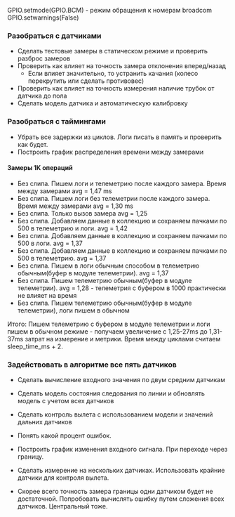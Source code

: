 
GPIO.setmode(GPIO.BCM) - режим обращения к номерам broadcom
GPIO.setwarnings(False)

### Разобраться с датчиками
* Сделать тестовые замеры в статическом режиме и проверить разброс замеров
* Проверить как влияет на точность замера отклонения вперед/назад
  * Если влияет значительно, то устранить качания (колесо перекрутить или сделать противовес)
* Проверить как влияет на точность измерения наличие трубок от датчика до пола
* Сделать модель датчика и автоматическую калибровку

### Разобраться с таймингами
* Убрать все задержки из циклов. Логи писать в память и проверить как будет.
* Построить график распределения времени между замерами

#### Замеры 1K операций
* Без слипа. Пишем логи и телеметрию после каждого замера. Время между замерами avg = 1,47 ms
* Без слипа. Пишем логи без телеметрии после каждого замера. Время между замерами avg = 1,30 ms
* Без слипа. Только вызов замера avg = 1,25
* Без слипа. Добавляем данные в коллекцию и сохраняем пачками по 500 в телеметрию и логи. avg = 1,42 
* Без слипа. Добавляем данные в коллекцию и сохраняем пачками по 500 в логи. avg = 1,37
* Без слипа. Добавляем данные в коллекцию и сохраняем пачками по 500 в телеметрию. avg = 1,37
* Без слипа. Пишем в логи обычным способом в телеметрию обычным(буфер в модуле телеметрии). avg = 1,37
* Без слипа. Пишем телеметрию обычным(буфер в модуле телеметрии). avg = 1,28 - телеметрия с буфером в 1000 практически не влияет на время
* Без слипа. Пишем телеметрию обычным(буфер в модуле телеметрии), логи пишем в обычном 

Итого: Пишем телеметрию с буфером в модуле телеметрии и логи пишем в обычном режиме - получаем увеличение с 1,25-27ms до 1,31-37ms затрат на измерение и метрики.
Время между циклами считаем sleep_time_ms + 2.





### Задействовать в алгоритме все пять датчиков
* Сделать вычисление входного значения по двум средним датчикам
* Сделать модель состояния следования по линии и обновлять модель с учетом всех датчиков
* Сделать контроль вылета с использованием модели и значений дальних датчиков


* Понять какой процент ошибок.
* Построить график изменения входного сигнала. При переходе через границу.
* Сделать измерение на нескольких датчиках. Использовать крайние датчики для контроля вылета.
* Скорее всего точность замера границы одни датчиком будет не достаточной. Попробовать вычислять ошибку путем сложения всех датчиков. Центральный тоже.
